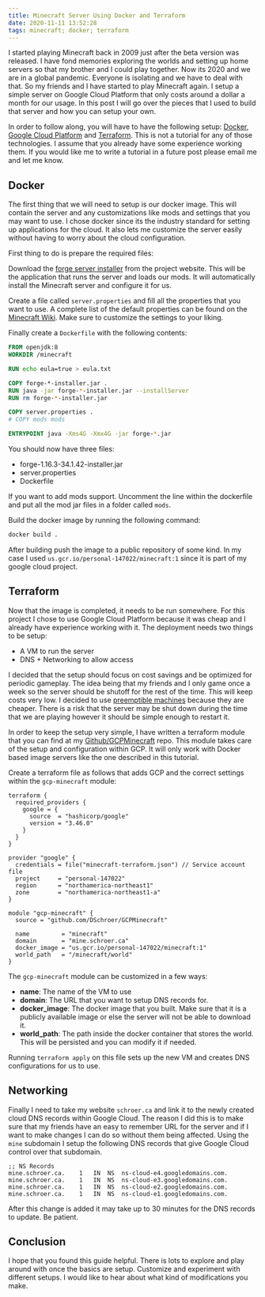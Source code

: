 ```yaml
---
title: Minecraft Server Using Docker and Terraform
date: 2020-11-11 13:52:28
tags: minecraft; docker; terraform
---
```


I started playing Minecraft back in 2009 just after the beta version was released. I have fond memories exploring the worlds and setting up home servers so that my brother and I could play together. Now its 2020 and we are in a global pandemic. Everyone is isolating and we have to deal with that. So my friends and I have started to play Minecraft again. I setup a simple server on Google Cloud Platform that only costs around a dollar a month for our usage. In this post I will go over the pieces that I used to build that server and how you can setup your own.

<!-- more -->

In order to follow along, you will have to have the following setup: [Docker](https://www.docker.com/), [Google Cloud Platform](https://cloud.google.com/) and [Terraform](https://www.terraform.io/). This is not a tutorial for any of those technologies. I assume that you already have some experience working them. If you would like me to write a tutorial in a future post please email me and let me know.  

## Docker

The first thing that we will need to setup is our docker image. This will contain the server and any customizations like mods and settings that you may want to use. I chose docker since its the industry standard for setting up applications for the cloud. It also lets me customize the server easily without having to worry about the cloud configuration.

First thing to do is prepare the required files:

Download the [forge server installer](http://files.minecraftforge.net/) from the project website. This will be the application that runs the server and loads our mods. It will automatically install the Minecraft server and configure it for us. 
 
Create a file called `server.properties` and fill all the properties that you want to use. A complete list of the default properties can be found on the [Minecraft Wiki](https://minecraft.gamepedia.com/Server.properties). Make sure to customize the settings to your liking.

Finally create a `Dockerfile` with the following contents:

```dockerfile
FROM openjdk:8
WORKDIR /minecraft

RUN echo eula=true > eula.txt

COPY forge-*-installer.jar .
RUN java -jar forge-*-installer.jar --installServer
RUN rm forge-*-installer.jar

COPY server.properties .
# COPY mods mods

ENTRYPOINT java -Xms4G -Xmx4G -jar forge-*.jar 
```

You should now have three files:
- forge-1.16.3-34.1.42-installer.jar
- server.properties
- Dockerfile

If you want to add mods support. Uncomment the line within the dockerfile and put all the mod jar files in a folder called `mods`. 

Build the docker image by running the following command:

```sh
docker build .
```

After building push the image to a public repository of some kind. In my case I used `us.gcr.io/personal-147022/minecraft:1` since it is part of my google cloud project.

## Terraform

Now that the image is completed, it needs to be run somewhere. For this project I chose to use Google Cloud Platform because it was cheap and I already have experience working with it. The deployment needs two things to be setup:
- A VM to run the server
- DNS + Networking to allow access

I decided that the setup should focus on cost savings and be optimized for periodic gameplay. The idea being that my friends and I only game once a week so the server should be shutoff for the rest of the time. This will keep costs very low. I decided to use [preemptible machines](https://cloud.google.com/preemptible-vms) because they are cheaper. There is a risk that the server may be shut down during the time that we are playing however it should be simple enough to restart it. 

In order to keep the setup very simple, I have written a terraform module that you can find at my [Github/GCPMinecraft](https://github.com/DSchroer/GCPMinecraft) repo. This module takes care of the setup and configuration within GCP. It will only work with Docker based image servers like the one described in this tutorial.

Create a terraform file as follows that adds GCP and the correct settings within the `gcp-minecraft` module:

```
terraform {
  required_providers {
    google = {
      source  = "hashicorp/google"
      version = "3.46.0"
    }
  }
}

provider "google" {
  credentials = file("minecraft-terraform.json") // Service account file
  project     = "personal-147022"
  region      = "northamerica-northeast1"
  zone        = "northamerica-northeast1-a"
}

module "gcp-minecraft" {
  source = "github.com/DSchroer/GCPMinecraft"

  name         = "minecraft"
  domain       = "mine.schroer.ca"
  docker_image = "us.gcr.io/personal-147022/minecraft:1"
  world_path   = "/minecraft/world"
}
```

The `gcp-minecraft` module can be customized in a few ways:
- __name__: The name of the VM to use
- __domain__: The URL that you want to setup DNS records for. 
- __docker_image__: The docker image that you built. Make sure that it is a publicly available image or else the server will not be able to download it. 
- __world_path__: The path inside the docker container that stores the world. This will be persisted and you can modify it if needed.

Running `terraform apply` on this file sets up the new VM and creates DNS configurations for us to use. 

## Networking

Finally I need to take my website `schroer.ca` and link it to the newly created cloud DNS records within Google Cloud. The reason I did this is to make sure that my friends have an easy to remember URL for the server and if I want to make changes I can do so without them being affected. Using the `mine` subdomain I setup the following DNS records that give Google Cloud control over that subdomain. 

```dns
;; NS Records
mine.schroer.ca.	1	IN	NS	ns-cloud-e4.googledomains.com.
mine.schroer.ca.	1	IN	NS	ns-cloud-e3.googledomains.com.
mine.schroer.ca.	1	IN	NS	ns-cloud-e2.googledomains.com.
mine.schroer.ca.	1	IN	NS	ns-cloud-e1.googledomains.com.
```

After this change is added it may take up to 30 minutes for the DNS records to update. Be patient. 

## Conclusion

I hope that you found this guide helpful. There is lots to explore and play around with once the basics are setup. Customize and experiment with different setups. I would like to hear about what kind of modifications you make. 